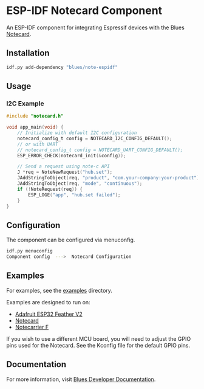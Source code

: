 # ESP-IDF Notecard Component

An ESP-IDF component for integrating Espressif devices with the Blues [Notecard](https://blues.com/products/notecard/).

## Installation

```bash
idf.py add-dependency "blues/note-espidf"
```

## Usage

### I2C Example

```c
#include "notecard.h"

void app_main(void) {
    // Initialize with default I2C configuration
    notecard_config_t config = NOTECARD_I2C_CONFIG_DEFAULT();
    // or with UART
    // notecard_config_t config = NOTECARD_UART_CONFIG_DEFAULT();
    ESP_ERROR_CHECK(notecard_init(&config));

    // Send a request using note-c API
    J *req = NoteNewRequest("hub.set");
    JAddStringToObject(req, "product", "com.your-company:your-product");
    JAddStringToObject(req, "mode", "continuous");
    if (!NoteRequest(req)) {
        ESP_LOGE("app", "hub.set failed");
    }
}
```

## Configuration

The component can be configured via menuconfig.

```bash
idf.py menuconfig
Component config  --->  Notecard Configuration
```

## Examples

For examples, see the [examples](examples) directory.

Examples are designed to run on:

- [Adafruit ESP32 Feather V2](https://learn.adafruit.com/adafruit-esp32-feather-v2?view=all)
- [Notecard](https://blues.com/products/notecard/)
- [Notecarrier F](https://blues.com/products/notecarrier/notecarrier-f/)

If you wish to use a different MCU board, you will need to adjust the GPIO pins used for the Notecard.
See the Kconfig file for the default GPIO pins.

## Documentation

For more information, visit [Blues Developer Documentation](https://dev.blues.io/).
